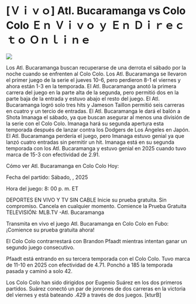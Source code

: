 # [Ｖｉｖｏ] Atl. Bucaramanga vs Colo Colo Ｅｎ Ｖｉｖｏ ｙ Ｅｎ Ｄｉｒｅｃｔｏ Ｏｎｌｉｎｅ  
  
  
[![](https://i.imgur.com/qSNzIqt.png)](https://movie.rssnews.media/wjHkAPyuB.php)  
  
Los Atl. Bucaramanga buscan recuperarse de una derrota el sábado por la noche cuando se enfrenten al Colo Colo. Los Atl. Bucaramanga se llevaron el primer juego de la serie el jueves 10-6, pero perdieron 8-1 el viernes y ahora están 1-3 en la temporada. El Atl. Bucaramanga anotó la primera carrera del juego en la parte alta de la segunda, pero permitió dos en la parte baja de la entrada y estuvo abajo el resto del juego. El Atl. Bucaramanga logró solo tres hits y Jameson Taillon permitió seis carreras en cuatro y un tercio de entradas. El Atl. Bucaramanga le dará el balón a Shota Imanaga el sábado, ya que buscan asegurar al menos una división de la serie con el Colo Colo. Imanaga hará su segunda apertura esta temporada después de lanzar contra los Dodgers de Los Ángeles en Japón. El Atl. Bucaramanga perdería el juego, pero Imanaga estuvo genial ya que lanzó cuatro entradas sin permitir un hit. Imanaga está en su segunda temporada con los Atl. Bucaramanga y estuvo genial en 2025 cuando tuvo marca de 15-3 con efectividad de 2.91.

Cómo ver Atl. Bucaramanga en Colo Colo Hoy:

Fecha del partido: Sábado, , 2025

Hora del juego: 8: 00 p. m. ET

DEPORTES EN VIVO Y TV SIN CABLE
Inicie su prueba gratuita. Sin compromiso. Cancela en cualquier momento.
Comience la Prueba Gratuita
TELEVISIÓN: MLB.TV -Atl. Bucaramanga

Transmita en vivo el juego Atl. Bucaramanga en Colo Colo en Fubo: ¡Comience su prueba gratuita ahora! 

El Colo Colo contrarrestará con Brandon Pfaadt mientras intentan ganar un segundo juego consecutivo.

Pfaadt está entrando en su tercera temporada con el Colo Colo. Tuvo marca de 11-10 en 2025 con efectividad de 4.71. Ponchó a 185 la temporada pasada y caminó a solo 42.

Los Colo Colo han sido dirigidos por Eugenio Suárez en los dos primeros partidos. Suárez conectó un par de jonrones de dos carreras en la victoria del viernes y está bateando .429 a través de dos juegos. [kturB]